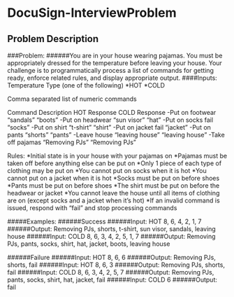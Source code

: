 # DocuSign-InterviewProblem
## Problem Description
###Problem:
######You are in your house wearing pajamas. You must be appropriately dressed for the temperature before leaving your house. Your challenge is to programmatically process a list of commands for getting ready, enforce related rules, and display appropriate output.
####Inputs:
Temperature Type (one of the following)
  *HOT
  *COLD 

Comma separated list of numeric commands

Command	Description	HOT Response	COLD Response
-Put on footwear	“sandals”	“boots”
-Put on headwear	“sun visor”	“hat”
-Put on socks	fail	“socks”
-Put on shirt	“t-shirt”	“shirt”
-Put on jacket	fail	“jacket”
-Put on pants	“shorts”	“pants”
-Leave house	“leaving house”	“leaving house”
-Take off pajamas	“Removing PJs”	“Removing PJs”

Rules:
  *Initial state is in your house with your pajamas on
  *Pajamas must be taken off before anything else can be put on
  *Only 1 piece of each type of clothing may be put on
  *You cannot put on socks when it is hot
  *You cannot put on a jacket when it is hot
  *Socks must be put on before shoes
  *Pants must be put on before shoes
  *The shirt must be put on before the headwear or jacket
  *You cannot leave the house until all items of clothing are on (except socks and a jacket when it’s hot)
  *If an invalid command is issued, respond with “fail” and stop processing commands


#####Examples:
######Success
######Input: HOT 8, 6, 4, 2, 1, 7
######Output: Removing PJs, shorts, t-shirt, sun visor, sandals, leaving house
######Input: COLD 8, 6, 3, 4, 2, 5, 1, 7
######Output: Removing PJs, pants, socks, shirt, hat, jacket, boots, leaving house
 
######Failure
######Input: HOT 8, 6, 6
######Output: Removing PJs, shorts, fail
######Input: HOT 8, 6, 3
######Output: Removing PJs, shorts, fail
######Input: COLD 8, 6, 3, 4, 2, 5, 7
######Output: Removing PJs, pants, socks, shirt, hat, jacket, fail
######Input: COLD 6
######Output: fail
